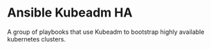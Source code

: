 # Ansible Kubeadm HA

A group of playbooks that use Kubeadm to bootstrap highly available kubernetes clusters.